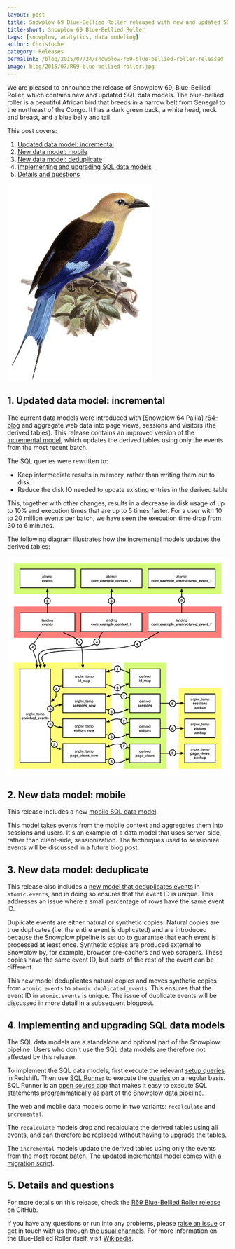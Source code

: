 ```yaml
---
layout: post
title: Snowplow 69 Blue-Bellied Roller released with new and updated SQL data models
title-short: Snowplow 69 Blue-Bellied Roller
tags: [snowplow, analytics, data modeling]
author: Christophe
category: Releases
permalink: /blog/2015/07/24/snowplow-r69-blue-bellied-roller-released
image: blog/2015/07/R69-blue-bellied-roller.jpg
---
```


We are pleased to announce the release of Snowplow 69, Blue-Bellied Roller, which contains new and updated SQL data models. The blue-bellied roller is a beautiful African bird that breeds in a narrow belt from Senegal to the northeast of the Congo. It has a dark green back, a white head, neck and breast, and a blue belly and tail.

This post covers:

1. [Updated data model: incremental](/blog/2015/07/24/snowplow-r69-blue-bellied-roller-released#incremental)
2. [New data model: mobile](/blog/2015/07/24/snowplow-r69-blue-bellied-roller-released#mobile)
3. [New data model: deduplicate](/blog/2015/07/24/snowplow-r69-blue-bellied-roller-released#deduplication)
4. [Implementing and upgrading SQL data models](/blog/2015/07/24/snowplow-r69-blue-bellied-roller-released#upgrading)
5. [Details and questions](/blog/2015/07/24/snowplow-r69-blue-bellied-roller-released#details)

<img src="/assets/img/blog/2015/07/R69-blue-bellied-roller.jpg" style="height: 450px; margin: 0 auto;" />

<!--more-->

<h2 id="incremental">1. Updated data model: incremental</h2>

The current data models were introduced with [Snowplow 64 Palila] [r64-blog] and aggregate web data into page views, sessions and visitors (the derived tables). This release contains an improved version of the [incremental model](https://github.com/snowplow/snowplow/tree/master/5-data-modeling/sql-runner/redshift/sql/web-incremental), which updates the derived tables using only the events from the most recent batch.

The SQL queries were rewritten to:

- Keep intermediate results in memory, rather than writing them out to disk
- Reduce the disk IO needed to update existing entries in the derived table

This, together with other changes, results in a decrease in disk usage of up to 10% and execution times that are up to 5 times faster. For a user with 10 to 20 million events per batch, we have seen the execution time drop from 30 to 6 minutes.

The following diagram illustrates how the incremental models updates the derived tables:

<a href="https://github.com/snowplow/snowplow/blob/master/5-data-modeling/sql-runner/redshift/diagrams/web-incremental.png"><img src="/assets/img/blog/2015/07/web-incremental.png" style="height: 500px; margin: 0 auto;" /></a>

<h2 id="mobile">2. New data model: mobile</h2>

This release includes a new [mobile SQL data model](https://github.com/snowplow/snowplow/tree/master/5-data-modeling/sql-runner/redshift/sql/mobile-recalculate).

This model takes events from the [mobile context](https://github.com/snowplow/snowplow/blob/master/4-storage/redshift-storage/sql/com.snowplowanalytics.snowplow/mobile_context_1.sql) and aggregates them into sessions and users. It's an example of a data model that uses server-side, rather than client-side, sessionization. The techniques used to sessionize events will be discussed in a future blog post.

<h2 id="deduplication">3. New data model: deduplicate</h2>

This release also includes a [new model that deduplicates events](https://github.com/snowplow/snowplow/tree/master/5-data-modeling/sql-runner/redshift/sql/deduplicate) in `atomic.events`, and in doing so ensures that the event ID is unique. This addresses an issue where a small percentage of rows have the same event ID.

Duplicate events are either natural or synthetic copies. Natural copies are true duplicates (i.e. the entire event is duplicated) and are introduced because the Snowplow pipeline is set up to guarantee that each event is processed at least once. Synthetic copies are produced external to Snowplow by, for example, browser pre-cachers and web scrapers. These copies have the same event ID, but parts of the rest of the event can be different.

This new model deduplicates natural copies and moves synthetic copies from `atomic.events` to `atomic.duplicated_events`. This ensures that the event ID in `atomic.events` is unique. The issue of duplicate events will be discussed in more detail in a subsequent blogpost.

<h2 id="upgrading">4. Implementing and upgrading SQL data models</h2>

The SQL data models are a standalone and optional part of the Snowplow pipeline. Users who don't use the SQL data models are therefore not affected by this release.

To implement the SQL data models, first execute the relevant [setup queries](https://github.com/snowplow/snowplow/tree/master/5-data-modeling/sql-runner/redshift/setup) in Redshift. Then use [SQL Runner](https://github.com/snowplow/sql-runner) to execute the [queries](https://github.com/snowplow/snowplow/tree/master/5-data-modeling/sql-runner/redshift/sql) on a regular basis. SQL Runner is an [open source app](https://github.com/snowplow/sql-runner) that makes it easy to execute SQL statements programmatically as part of the Snowplow data pipeline.

The web and mobile data models come in two variants: `recalculate` and `incremental`.

The `recalculate` models drop and recalculate the derived tables using all events, and can therefore be replaced without having to upgrade the tables.

The `incremental` models update the derived tables using only the events from the most recent batch. The [updated incremental model](/blog/2015/07/24/snowplow-r69-blue-bellied-roller-released#incremental) comes with a [migration script](https://github.com/snowplow/snowplow/blob/master/5-data-modeling/sql-runner/redshift/migration/web-incremental-1-to-2/migration.sql).

<h2 id="details">5. Details and questions</h2>

For more details on this release, check the [R69 Blue-Bellied Roller release][r69-release] on GitHub.

If you have any questions or run into any problems, please [raise an issue][issues] or get in touch with us through [the usual channels][talk-to-us]. For more information on the Blue-Bellied Roller itself, visit [Wikipedia](https://en.wikipedia.org/wiki/Blue-bellied_roller).

[r64-blog]: /blog/2015/04/16/snowplow-r64-palila-released/
[r69-release]: https://github.com/snowplow/snowplow/releases/tag/r69-blue-bellied-roller

[issues]: https://github.com/snowplow/snowplow/issues
[talk-to-us]: https://github.com/snowplow/snowplow/wiki/Talk-to-us
